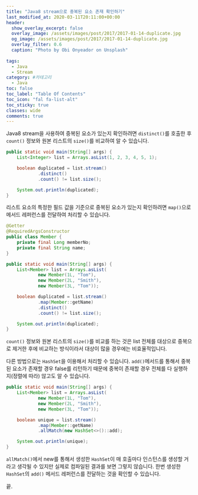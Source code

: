 ```yaml
---
title: "Java8 stream으로 중복된 요소 존재 확인하기"
last_modified_at: 2020-03-11T20:11:00+00:00
header:
  show_overlay_excerpt: false
  overlay_image: /assets/images/post/2017/2017-01-14-duplicate.jpg
  og_image: /assets/images/post/2017/2017-01-14-duplicate.jpg
  overlay_filter: 0.6
  caption: "Photo by Obi Onyeador on Unsplash"
  
tags:
  - Java
  - Stream
category: #카테고리
  - Java
toc: false
toc_label: "Table Of Contents"
toc_icon: "fal fa-list-alt"
toc_sticky: true
classes: wide
comments: true
---
```




Java8 stream을 사용하여 중복된 요소가 있는지 확인하려면 `distinct()`를 호출한 후 `count()` 정보와 원본 리스트의 `size()`를 비교하여 알 수 있습니다. 

```java
public static void main(String[] args) {
    List<Integer> list = Arrays.asList(1, 2, 3, 4, 5, 1);

    boolean duplicated = list.stream()
            .distinct()
            .count() != list.size();

    System.out.println(duplicated);
}
```

리스트 요소의 특정한 필드 값을 기준으로 중복된 요소가 있는지 확인하려면 `map()`으로 메서드 레퍼런스를 전달하여 처리할 수 있습니다.

```java
@Getter
@RequiredArgsConstructor
public class Member {
    private final Long memberNo;
    private final String name;
}
```

```java
public static void main(String[] args) {
    List<Member> list = Arrays.asList(
            new Member(1L, "Tom"),
            new Member(2L, "Smith"),
            new Member(3L, "Tom"));

    boolean duplicated = list.stream()
            .map(Member::getName)
            .distinct()
            .count() != list.size();

    System.out.println(duplicated);
}
```

`count()` 정보와 원본 리스트의 `size()`를 비교를 하는 것은 list 전체를 대상으로 중복으로 제거한 후에 비교하는 방식이라서 대상이 많을 경우에는 비효율적입니다. 

다른 방법으로는 `HashSet`을 이용해서 처리할 수 있습니다. `add()`메서드를 통해서 중복된 요소가 존재할 경우 false를 리턴하기 때문에 중복이 존재할 경우 전체를 다 실행하지(정렬에 따라) 않고도 알 수 있습니다.  

```java
public static void main(String[] args) {
    List<Member> list = Arrays.asList(
            new Member(1L, "Tom"),
            new Member(2L, "Smith"),
            new Member(3L, "Tom"));

    boolean unique = list.stream()
            .map(Member::getName)
            .allMatch(new HashSet<>()::add);

    System.out.println(unique);
}
```

`allMatch()`에서 new를 통해서 생성한 `HashSet`이 매 호출마다 인스턴스를 생성할 거라고 생각될 수 있지만 실제로 컴파일된 결과를 보면 그렇지 않습니다. 한번 생성한 `HashSet`의 `add()` 메서드 레퍼런스를 전달하는 것을 확인할 수 있습니다.  

끝.